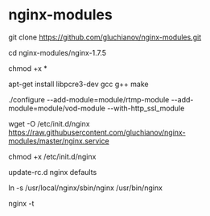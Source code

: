 # nginx-modules

git clone https://github.com/gluchianov/nginx-modules.git

cd nginx-modules/nginx-1.7.5

chmod +x *

apt-get install libpcre3-dev gcc g++ make

./configure --add-module=module/rtmp-module --add-module=module/vod-module --with-http_ssl_module

wget -O /etc/init.d/nginx  https://raw.githubusercontent.com/gluchianov/nginx-modules/master/nginx.service 

chmod +x /etc/init.d/nginx

update-rc.d nginx defaults

ln -s /usr/local/nginx/sbin/nginx /usr/bin/nginx

nginx -t
